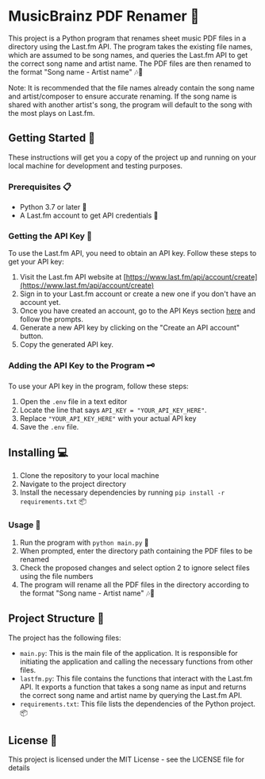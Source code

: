# MusicBrainz PDF Renamer 🎵

This project is a Python program that renames sheet music PDF files in a directory using the Last.fm API. The program takes the existing file names, which are assumed to be song names, and queries the Last.fm API to get the correct song name and artist name. The PDF files are then renamed to the format "Song name - Artist name" 🎶🎨

Note: It is recommended that the file names already contain the song name and artist/composer to ensure accurate renaming. If the song name is shared with another artist's song, the program will default to the song with the most plays on Last.fm.

## Getting Started 🚀

These instructions will get you a copy of the project up and running on your local machine for development and testing purposes.

### Prerequisites 📋

- Python 3.7 or later 🐍
- A Last.fm account to get API credentials 🔑

### Getting the API Key 🔑

To use the Last.fm API, you need to obtain an API key. Follow these steps to get your API key:

1. Visit the Last.fm API website at [https://www.last.fm/api/account/create](https://www.last.fm/api/account/create)
2. Sign in to your Last.fm account or create a new one if you don't have an account yet.
3. Once you have created an account, go to the API Keys section [here](https://www.last.fm/api/account/create) and follow the prompts.
4. Generate a new API key by clicking on the "Create an API account" button.
5. Copy the generated API key.

### Adding the API Key to the Program 🗝️

To use your API key in the program, follow these steps:

1. Open the `.env` file in a text editor
2. Locate the line that says `API_KEY = "YOUR_API_KEY_HERE"`.
3. Replace `"YOUR_API_KEY_HERE"` with your actual API key
4. Save the `.env` file.

## Installing 💻

1. Clone the repository to your local machine
2. Navigate to the project directory
3. Install the necessary dependencies by running `pip install -r requirements.txt` 📦

### Usage 🎯

1. Run the program with `python main.py` 🚀
2. When prompted, enter the directory path containing the PDF files to be renamed
3. Check the proposed changes and select option 2 to ignore select files using the file numbers
4. The program will rename all the PDF files in the directory according to the format "Song name - Artist name" 🎶🎨

## Project Structure 📁

The project has the following files:

- `main.py`: This is the main file of the application. It is responsible for initiating the application and calling the necessary functions from other files.
- `lastfm.py`: This file contains the functions that interact with the Last.fm API. It exports a function that takes a song name as input and returns the correct song name and artist name by querying the Last.fm API.
- `requirements.txt`: This file lists the dependencies of the Python project. 📦

## License 📄

This project is licensed under the MIT License - see the LICENSE file for details
